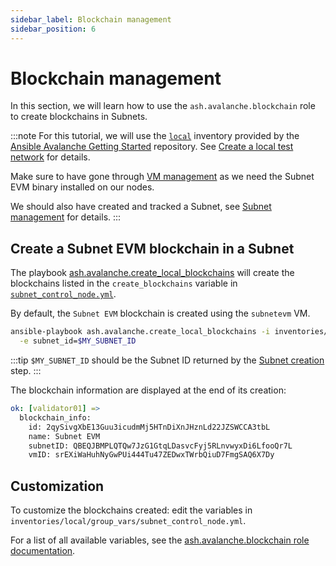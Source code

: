 ```yaml
---
sidebar_label: Blockchain management
sidebar_position: 6
---
```


# Blockchain management

In this section, we will learn how to use the `ash.avalanche.blockchain` role to create blockchains in Subnets.

:::note
For this tutorial, we will use the [`local`](https://github.com/AshAvalanche/ansible-avalanche-getting-started/tree/main/inventories/local) inventory provided by the [Ansible Avalanche Getting Started](https://github.com/AshAvalanche/ansible-avalanche-getting-started) repository. See [Create a local test network](./local-test-network) for details.

Make sure to have gone through [VM management](./vm-management) as we need the Subnet EVM binary installed on our nodes.

We should also have created and tracked a Subnet, see [Subnet management](./subnet-management) for details.
:::

## Create a Subnet EVM blockchain in a Subnet

The playbook [ash.avalanche.create_local_blockchains](https://github.com/AshAvalanche/ansible-avalanche-collection/tree/main/playbooks/create_local_blockchains.yml) will create the blockchains listed in the `create_blockchains` variable in [`subnet_control_node.yml`](https://github.com/AshAvalanche/ansible-avalanche-getting-started/blob/main/inventories/local/group_vars/subnet_control_node.yml#L9).

By default, the `Subnet EVM` blockchain is created using the `subnetevm` VM.

```bash
ansible-playbook ash.avalanche.create_local_blockchains -i inventories/local \
  -e subnet_id=$MY_SUBNET_ID
```

:::tip
`$MY_SUBNET_ID` should be the Subnet ID returned by the [Subnet creation](./subnet-management#subnet-creation) step.
:::

The blockchain information are displayed at the end of its creation:

```yaml
ok: [validator01] =>
  blockchain_info:
    id: 2qySivgXbE13Guu3icudmMj5HTnDiXnJHznLd22JZSWCCA3tbL
    name: Subnet EVM
    subnetID: QBEQJBMPLQTQw7JzG1GtqLDasvcFyj5RLnvwyxDi6LfooQr7L
    vmID: srEXiWaHuhNyGwPUi444Tu47ZEDwxTWrbQiuD7FmgSAQ6X7Dy
```

## Customization

To customize the blockchains created: edit the variables in `inventories/local/group_vars/subnet_control_node.yml`.

For a list of all available variables, see the [ash.avalanche.blockchain role documentation](https://github.com/AshAvalanche/ansible-avalanche-collection/tree/main/roles/blockchain).
